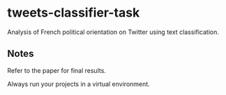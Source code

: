 # tweets-classifier-task
Analysis of French political orientation on Twitter using text classification.

## Notes
Refer to the paper for final results.

Always run your projects in a virtual environment.
